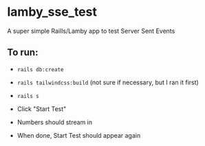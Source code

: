 # lamby_sse_test
A super simple Raills/Lamby app to test Server Sent Events

## To run:

- `rails db:create`
- `rails tailwindcss:build` (not sure if necessary, but I ran it first)
- `rails s`


- Click "Start Test"
- Numbers should stream in
- When done, Start Test should appear again